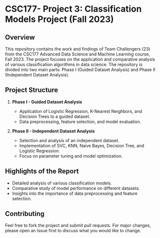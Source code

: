 # CSC177- Project 3: Classification Models Project (Fall 2023)

## Overview
This repository contains the work and findings of Team Challengers (23) from the CSC177 Advanced Data Science and Machine Learning course, Fall 2023. The project focuses on the application and comparative analysis of various classification algorithms in data science. The repository is divided into two main parts: Phase I (Guided Dataset Analysis) and Phase II (Independent Dataset Analysis).

## Project Structure
1. **Phase I - Guided Dataset Analysis**
   - Application of Logistic Regression, K-Nearest Neighbors, and Decision Trees to a guided dataset.
   - Data preprocessing, feature selection, and model evaluation.

2. **Phase II - Independent Dataset Analysis**
   - Selection and analysis of an independent dataset.
   - Implementation of SVC, KNN, Naive Bayes, Decision Tree, and Logistic Regression.
   - Focus on parameter tuning and model optimization.

## Highlights of the Report
- Detailed analysis of various classification models.
- Comparative study of model performance on different datasets.
- Insights into the importance of data preprocessing and feature selection.

## Contributing
Feel free to fork the project and submit pull requests. For major changes, please open an issue first to discuss what you would like to change.

